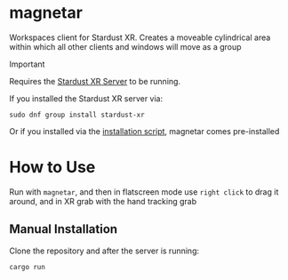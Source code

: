 # magnetar
Workspaces client for Stardust XR. Creates a moveable cylindrical area within which all other clients and windows will move as a group
> [!IMPORTANT]  
> Requires the [Stardust XR Server](https://github.com/StardustXR/server) to be running.

If you installed the Stardust XR server via:  
```note
sudo dnf group install stardust-xr
```
Or if you installed via the [installation script](https://github.com/cyberneticmelon/usefulscripts/blob/main/stardustxr_setup.sh), magnetar comes pre-installed

# How to Use
Run with `magnetar`, and then in flatscreen mode use `right click` to drag it around, and in XR grab with the hand tracking grab

## Manual Installation
Clone the repository and after the server is running:
```sh
cargo run
```

